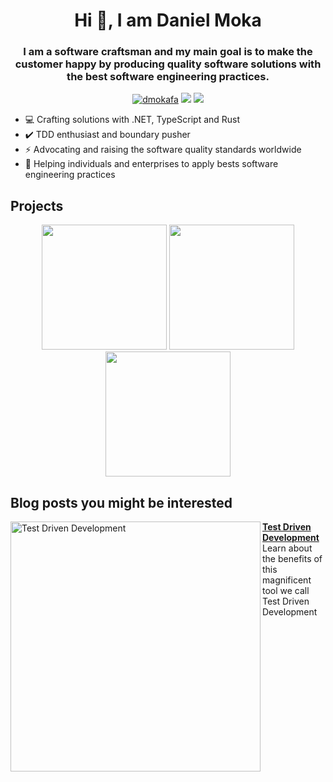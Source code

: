 <h1 align="center">Hi 👋, I am Daniel Moka </h1>


<h3 align="center">I am a software craftsman and my main goal is to make the customer happy by producing quality software solutions with the best software engineering practices.</h3>
<p align="center"> 
<a href="https://twitter.com/dmokafa" target="blank"><img src="https://img.shields.io/twitter/follow/dmokafa.svg?logo=twitter&label=@dmokafa&style=for-the-badge" alt="dmokafa" /></a> 
<a href="https://www.linkedin.com/in/danielmoka/"><img src="https://img.shields.io/badge/LinkedIn-0077B5?style=for-the-badge&logo=linkedin&logoColor=white"></a> 
<a href="mailto:mokadaniel89@gmail.com"><img src="https://img.shields.io/badge/mail-EA4335?style=for-the-badge&logo=gmail&logoColor=white"></a>
  
- 💻 Crafting solutions with .NET, TypeScript and Rust
- ✔️ TDD enthusiast and boundary pusher
- ⚡ Advocating and raising the software quality standards worldwide
- 🤝 Helping individuals and enterprises to apply bests software engineering practices

## Projects

<p align="center">
  <a href="https://tddmanifesto.com"><img src="https://github.com/mirind4/daniel-moka-blog/blob/master/public/images/tdd-manifesto-small.png?raw=true" height="200px"></a>
    <a href="https://github.com/mirind4/fluent-asserter"><img src="https://github.com/mirind4/daniel-moka-blog/blob/master/public/images/fluent-asserter-logo-white-bg.png?raw=true" height="200px"></a>
    <a href="https://www.youtube.com/playlist?list=PLJ3Q-TNrdsXi-och0A0PaXKojDlxv4YsB"><img src="https://github.com/mirind4/daniel-moka-blog/blob/master/public/images/tdd-conf-small.png?raw=true" height="200px"></a>
</p>

## Blog posts you might be interested

<p align="left">
<a href="https://danielmoka.com/2020/05/01/test-driven-development/" title="Test Driven Development"><img src="https://github.com/mirind4/daniel-moka-blog/blob/master/public/images/blog-tdd-featured-image.png?raw=true" alt="Test Driven Development" width="400px" align="left" /></a>
<a href="https://blog.pradumnasaraf.co//how-to-host-a-website-within-a-minute-for-free" title="Test Driven Development"><strong>Test Driven Development</strong></a>
<br/> Learn about the benefits of this magnificent tool we call Test Driven Development
</p>
